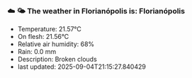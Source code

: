 ### ☁️ 🌤️  The weather in Florianópolis is: Florianópolis

- Temperature: 21.57°C
- On flesh: 21.56°C
- Relative air humidity: 68%
- Rain: 0.0 mm
- Description: Broken clouds
- last updated: 2025-09-04T21:15:27.840429
